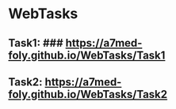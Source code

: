 # WebTasks
## Task1:  ### https://a7med-foly.github.io/WebTasks/Task1

## Task2:  https://a7med-foly.github.io/WebTasks/Task2
